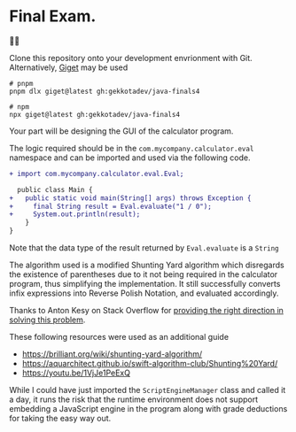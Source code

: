 # Final Exam.

🥅🫘

Clone this repository onto your development envrionment with Git. Alternatively,
[Giget](https://github.com/unjs/giget) may be used

```pwsh
# pnpm
pnpm dlx giget@latest gh:gekkotadev/java-finals4

# npm
npx giget@latest gh:gekkotadev/java-finals4
```

Your part will be designing the GUI of the calculator program.

The logic required should be in the `com.mycompany.calculator.eval` namespace and
can be imported and used via the following code.

```diff
+ import com.mycompany.calculator.eval.Eval;

  public class Main {
+   public static void main(String[] args) throws Exception {
+     final String result = Eval.evaluate("1 / 0");
+     System.out.println(result);
    }
}
```

Note that the data type of the result returned by `Eval.evaluate` is a `String`

The algorithm used is a modified Shunting Yard algorithm which disregards the
existence of parentheses due to it not being required in the calculator program,
thus simplifying the implementation. It still successfully converts infix
expressions into Reverse Polish Notation, and evaluated accordingly.

Thanks to Anton Kesy on Stack Overflow for [providing the right direction in
solving this problem](https://stackoverflow.com/a/2969583).

These following resources were used as an additional guide
- https://brilliant.org/wiki/shunting-yard-algorithm/
- https://aquarchitect.github.io/swift-algorithm-club/Shunting%20Yard/
- https://youtu.be/1VjJe1PeExQ

While I could have just imported the `ScriptEngineManager` class and called it a
day, it runs the risk that the runtime environment does not support embedding a
JavaScript engine in the program along with grade deductions for taking the easy
way out.
